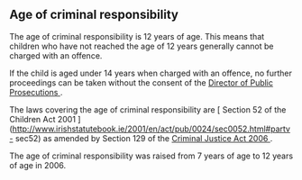 ##  Age of criminal responsibility

The age of criminal responsibility is 12 years of age. This means that
children who have not reached the age of 12 years generally cannot be charged
with an offence.

If the child is aged under 14 years when charged with an offence, no further
proceedings can be taken without the consent of the [ Director of Public
Prosecutions ](http://www.dppireland.ie/) .

The laws covering the age of criminal responsibility are [ Section 52 of the
Children Act 2001
](http://www.irishstatutebook.ie/2001/en/act/pub/0024/sec0052.html#partv-
sec52) as amended by Section 129 of the [ Criminal Justice Act 2006
](http://www.irishstatutebook.ie/eli/2006/act/26/enacted/en/html) .

The age of criminal responsibility was raised from 7 years of age to 12 years
of age in 2006.
